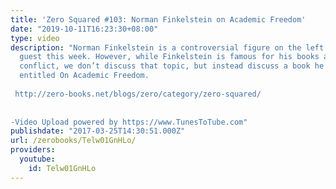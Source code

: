 ```yaml
---
title: 'Zero Squared #103: Norman Finkelstein on Academic Freedom'
date: "2019-10-11T16:23:30+08:00"
type: video
description: "Norman Finkelstein is a controversial figure on the left and he’s the
  guest this week. However, while Finkelstein is famous for his books about the Israel/Palestine
  conflict, we don’t discuss that topic, but instead discuss a book he’s working on
  entitled On Academic Freedom.  http://zero-books.net/blogs/zero/category/zero-squared/
   -Video Upload powered by https://www.TunesToTube.com"
publishdate: "2017-03-25T14:30:51.000Z"
url: /zerobooks/Telw01GnHLo/
providers:
  youtube:
    id: Telw01GnHLo
---
```

